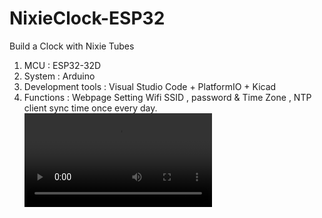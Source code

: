 # NixieClock-ESP32
Build a Clock with  Nixie Tubes 
1. MCU : ESP32-32D
2. System : Arduino 
3. Development tools : Visual Studio Code + PlatformIO + Kicad
4. Functions : Webpage Setting Wifi SSID , password & Time Zone , NTP client sync time once every day.
![Watch the video](EBB6822C-6C4D-4141-BE64-C008D5BB7F1C.mov)
